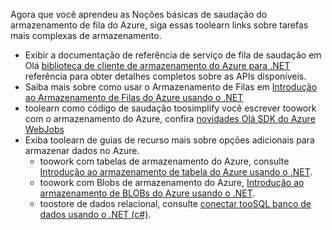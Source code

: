 
Agora que você aprendeu as Noções básicas de saudação do armazenamento de fila do Azure, siga essas toolearn links sobre tarefas mais complexas de armazenamento.

* Exibir a documentação de referência de serviço de fila de saudação em Olá [biblioteca de cliente de armazenamento do Azure para .NET](http://go.microsoft.com/fwlink/?LinkID=390731) referência para obter detalhes completos sobre as APIs disponíveis.
* Saiba mais sobre como usar o Armazenamento de Filas em [Introdução ao Armazenamento de Filas do Azure usando o .NET](../articles/storage/queues/storage-dotnet-how-to-use-queues.md)
* toolearn como código de saudação toosimplify você escrever toowork com o armazenamento do Azure, confira [novidades Olá SDK do Azure WebJobs](../articles/app-service-web/websites-dotnet-webjobs-sdk.md)
* Exiba toolearn de guias de recurso mais sobre opções adicionais para armazenar dados no Azure.
  * toowork com tabelas de armazenamento do Azure, consulte [Introdução ao armazenamento de tabela do Azure usando o .NET](../articles/cosmos-db/table-storage-how-to-use-dotnet.md).
  * toowork com Blobs de armazenamento do Azure, [Introdução ao armazenamento de BLOBs do Azure usando o .NET](../articles/storage/blobs/storage-dotnet-how-to-use-blobs.md).
  * toostore de dados relacional, consulte [conectar tooSQL banco de dados usando o .NET (c#)](../articles/sql-database/sql-database-develop-dotnet-simple.md).

